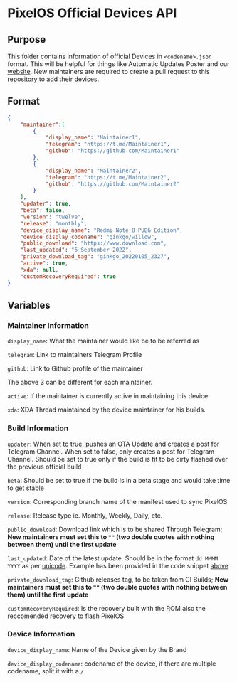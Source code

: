 # PixelOS Official Devices API
## Purpose
This folder contains information of official Devices in ```<codename>.json``` format. This will be helpful for things 
like Automatic Updates Poster and our [website](https://pixelos.vercel.app/). New maintainers are required to create a pull request to this repository to add their 
devices. 
## Format 
```json
{
    "maintainer":[
        {
            "display_name": "Maintainer1",
            "telegram": "https://t.me/Maintainer1",
            "github": "https://github.com/Maintainer1"
        },
        {
            "display_name": "Maintainer2",
            "telegram": "https://t.me/Maintainer2",
            "github": "https://github.com/Maintainer2"
        }
    ],
    "updater": true,
    "beta": false,
    "version": "twelve",
    "release": "monthly",
    "device_display_name": "Redmi Note 8 PUBG Edition",
    "device_display_codename": "ginkgo/willow",
    "public_download": "https://www.download.com",
    "last_updated": "6 September 2022",
    "private_download_tag": "ginkgo_20220105_2327",
    "active": true,
    "xda": null,
    "customRecoveryRequired": true
}
```
## Variables

### Maintainer Information

```display_name```: What the maintainer would like be to be referred as

```telegram```: Link to maintainers Telegram Profile

```github```: Link to Github profile of the maintainer

The above 3 can be different for each maintainer. 

```active```: If the maintainer is currently active in maintaining this device 

```xda```: XDA Thread maintained by the device maintainer for his builds.

### Build Information

```updater```: When set to true, pushes an OTA Update and creates a post for Telegram Channel. When set to false, only 
creates a post for Telegram Channel. Should be set to true only if the build is fit to be dirty flashed over the previous 
official build

```beta```: Should be set to true if the build is in a beta stage and would take time to get stable

```version```: Corresponding branch name of the manifest used to sync PixelOS

```release```: Release type ie. Monthly, Weekly, Daily, etc.

```public_download```: Download link which is to be shared Through Telegram; **New maintainers must set this to ```""```
(two double quotes with nothing between them) until the first update**

```last_updated```: Date of the latest update. Should be in the format ```dd MMMM YYYY``` as per [unicode](http://unicode.org/reports/tr35/tr35-dates.html#Date_Format_Patterns). Example has been provided in the code snippet [above](https://github.com/PixelOS-Pixelish/official_devices/tree/twelve/API/devices#format)

```private_download_tag```: Github releases tag, to be taken from CI Builds; **New maintainers must set this to ```""```
(two double quotes with nothing between them) until the first update**

```customRecoveryRequired```: Is the recovery built with the ROM also the reccomended recovery to flash PixelOS

### Device Information

```device_display_name```: Name of the Device given by the Brand

```device_display_codename```: codename of the device, if there are multiple codename, split it with a ```/```



